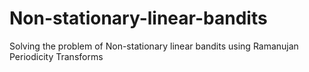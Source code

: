 # Non-stationary-linear-bandits
Solving the problem of Non-stationary linear bandits using Ramanujan Periodicity Transforms
